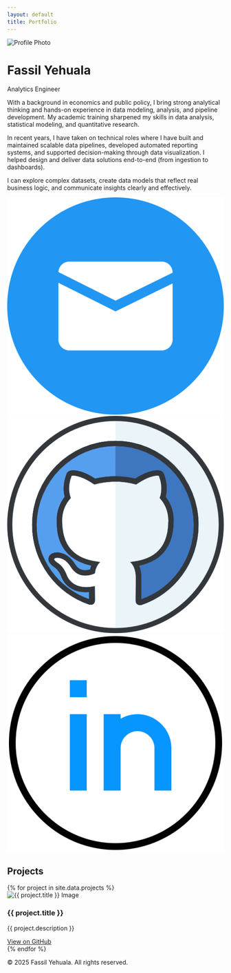 ```yaml
---
layout: default
title: Portfolio
---
```


<div class="layout">

  <!-- Sidebar -->
  <div class="sidebar">
    <img src="images/placeholder.jpg" alt="Profile Photo" class="profile-pic" />
    <h1>Fassil Yehuala</h1>
    <p class="title">Analytics Engineer</p>
    <div class="about-text">
    <p>
      With a background in economics and public policy, I bring strong analytical thinking and hands-on experience in data modeling, analysis, and pipeline development. My academic training sharpened my skills in data analysis, statistical modeling, and quantitative research.
    </p>
    <p>
      In recent years, I have taken on technical roles where I have built and maintained scalable data pipelines, developed automated reporting systems, and supported decision-making through data visualization. I helped design and deliver data solutions end-to-end (from ingestion to dashboards).
    </p>
    <p>
     I can explore complex datasets, create data models that reflect real business logic, and communicate insights clearly and effectively.
    </p>
    </div>
    <div class="contact-icons">
      <a href="mailto:fassil.yehuala@gmail.com"><img src="/images/mail.png" alt="Email" /></a>
      <a href="https://github.com/fassilsis" target="_blank"><img src="/images/github.png" alt="GitHub" /></a>
      <a href="https://linkedin.com/in/fassilsis" target="_blank"><img src="/images/linkedin.png" alt="LinkedIn" /></a>
    </div>
  </div>
  <!-- Main Content -->
  <div class="main-content">
    <!-- Projects Section -->
    <section id="projects" class="section">
      <h2>Projects</h2>
      <div class="projects-list">
        {% for project in site.data.projects %}
        <div class="project-row">
          <img src="{{ project.image }}" alt="{{ project.title }} Image" class="project-img" />
          <div class="project-details">
            <h3>{{ project.title }}</h3>
            <p>{{ project.description }}</p>
            <a href="{{ project.link }}" target="_blank">View on GitHub</a>
          </div>
        </div>
        {% endfor %}
      </div>
    </section>
    <footer class="footer">
      <p>&copy; 2025 Fassil Yehuala. All rights reserved.</p>
    </footer>

  </div>

</div>

